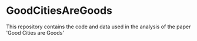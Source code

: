 # GoodCitiesAreGoods

This repository contains the code and data used in the analysis of the paper 'Good Cities are Goods'
